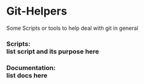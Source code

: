 # Git-Helpers
Some Scripts or tools to help deal with git in general

### Scripts: <br>list script and its purpose here

### Documentation: <br>list docs here

